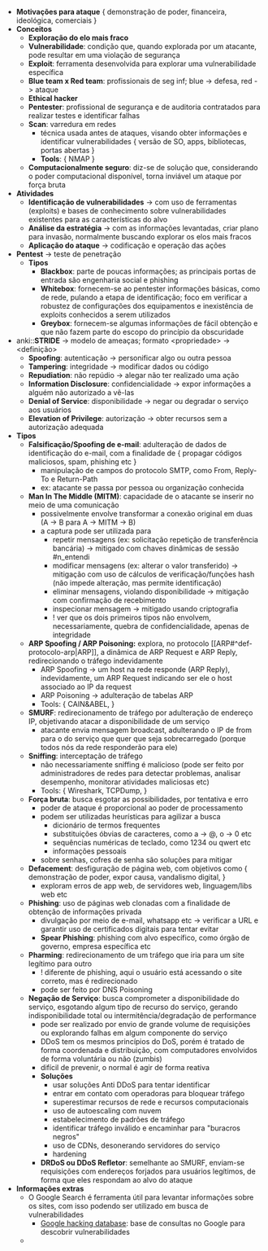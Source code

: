 * **Motivações para ataque** { demonstração de poder, financeira, ideológica, comerciais }
* **Conceitos**
	* **Exploração do elo mais fraco**
	* **Vulnerabilidade**: condição que, quando explorada por um atacante, pode resultar em uma violação de segurança
	* **Exploit**: ferramenta desenvolvida para explorar uma vulnerabilidade específica
	* **Blue team x Red team**: profissionais de seg inf; blue -> defesa, red -> ataque
	* **Ethical hacker**
	* **Pentester**: profissional de segurança e de auditoria contratados para realizar testes e identificar falhas
	* **Scan**: varredura em redes
		* técnica usada antes de ataques, visando obter informações e identificar vulnerabilidades { versão de SO, apps, bibliotecas, portas abertas }
		* **Tools**: { NMAP }
	* **Computacionalmente seguro**: diz-se de solução que, considerando o poder computacional disponível, torna inviável um ataque por força bruta 
* **Atividades**
	* **Identificação de vulnerabilidades** -> com uso de ferramentas (exploits) e bases de conhecimento sobre vulnerabilidades existentes para as características do alvo
	* **Análise da estratégia** -> com as informações levantadas, criar plano para invasão, normalmente buscando explorar os elos mais fracos
	* **Aplicação do ataque** -> codificação e operação das ações
* **Pentest** -> teste de penetração
	* **Tipos**
		* **Blackbox**: parte de poucas informações; as principais portas de entrada são engenharia social e phishing
		* **Whitebox**: fornecem-se ao pentester informações básicas, como de rede, pulando a etapa de identificação; foco em verificar a robustez de configurações dos equipamentos e inexistência de exploits conhecidos a serem utilizados
		* **Greybox**: fornecem-se algumas informações de fácil obtenção e que não fazem parte do escopo do princípio da obscuridade
* anki::**STRIDE** -> modelo de ameaças; formato \<propriedade\> -> \<definição\>
	* **Spoofing**: autenticação -> personificar algo ou outra pessoa
	* **Tampering**: integridade -> modificar dados ou código
	* **Repudiation**: não repúdio -> alegar não ter realizado uma ação
	* **Information Disclosure**: confidencialidade -> expor informações a alguém não autorizado a vê-las
	* **Denial of Service**: disponibilidade -> negar ou degradar o serviço aos usuários
	* **Elevation of Privilege**: autorização -> obter recursos sem a autorização adequada
* **Tipos**
	* **Falsificação/Spoofing de e-mail**: adulteração de dados de identificação do e-mail, com a finalidade de { propagar códigos maliciosos, spam, phishing etc }
		* manipulação de campos do protocolo SMTP, como From, Reply-To e Return-Path
		* ex: atacante se passa por pessoa ou organização conhecida
	* **Man In The Middle (MITM)**: capacidade de o atacante se inserir no meio de uma comunicação
		* possivelmente envolve transformar a conexão original em duas (A -> B para A -> MITM -> B)
		* a captura pode ser utilizada para
			* repetir mensagens (ex: solicitação repetição de transferência bancária) -> mitigado com chaves dinâmicas de sessão #n_entendi 
			* modificar mensagens (ex: alterar o valor transferido) -> mitigação com uso de cálculos de verificação/funções hash (não impede alteração, mas permite identificação)
			* eliminar mensagens, violando disponibilidade -> mitigação com confirmação de recebimento
			* inspecionar mensagem -> mitigado usando criptografia
			* ! ver que os dois primeiros tipos não envolvem, necessariamente, quebra de confidencialidade, apenas de integridade
	* **ARP Spoofing / ARP Poisoning:** explora, no protocolo [[ARP#^def-protocolo-arp|ARP]], a dinâmica de ARP Request e ARP Reply, redirecionando o tráfego indevidamente
		* ARP Spoofing -> um host na rede responde (ARP Reply), indevidamente, um ARP Request indicando ser ele o host associado ao IP da request
		* ARP Poisoning -> adulteração de tabelas ARP
		* Tools: { CAIN&ABEL, }
	* **SMURF**: redirecionamento de tráfego por adulteração de endereço IP, objetivando atacar a disponibilidade de um serviço
		* atacante envia mensagem broadcast, adulterando o IP de from para o do serviço que quer que seja sobrecarregado (porque todos nós da rede responderão para ele)
	* **Sniffing**: interceptação de tráfego
		* não necessariamente sniffing é malicioso (pode ser feito por administradores de redes para detectar problemas, analisar desempenho, monitorar atividades maliciosas etc)
		* Tools: { Wireshark, TCPDump, }
	* **Força bruta**: busca esgotar as possibilidades, por tentativa e erro
		* poder de ataque é proporcional ao poder de processamento
		* podem ser utilizadas heurísticas para agilizar a busca
			* dicionário de termos frequentes
			* substituições óbvias de caracteres, como a -> @, o -> 0 etc
			* sequências numéricas de teclado, como 1234 ou qwert etc
			* informações pessoais
		* sobre senhas, cofres de senha são soluções para mitigar
	* **Defacement**: desfiguração de página web, com objetivos como { demonstração de poder, expor causa, vandalismo digital, }
		* exploram erros de app web, de servidores web, linguagem/libs web etc
	* **Phishing**: uso de páginas web clonadas com a finalidade de obtenção de informações privada
		* divulgação por meio de e-mail, whatsapp etc -> verificar a URL e garantir uso de certificados digitais para tentar evitar
		* **Spear Phishing**: phishing com alvo específico, como órgão de governo, empresa específica etc
	* **Pharming**: redirecionamento de um tráfego que iria para um site legítimo para outro
		* ! diferente de phishing, aqui o usuário está acessando o site correto, mas é redirecionado
		* pode ser feito por DNS Poisoning
	* **Negação de Serviço**: busca comprometer a disponibilidade do serviço, esgotando algum tipo de recurso do serviço, gerando indisponibilidade total ou intermitência/degradação de performance
		* pode ser realizado por envio de grande volume de requisições ou explorando falhas em algum componente do serviço
		* DDoS tem os mesmos princípios do DoS, porém é tratado de forma coordenada e distribuição, com computadores envolvidos de forma voluntária ou não (zumbis)
		* difícil de prevenir, o normal é agir de forma reativa
		* **Soluções**
			* usar soluções Anti DDoS para tentar identificar
			* entrar em contato com operadoras para bloquear tráfego
			* superestimar recursos de rede e recursos computacionais
			* uso de autoescaling com nuvem
			* estabelecimento de padrões de tráfego
			* identificar tráfego inválido e encaminhar para "buracros negros"
			* uso de CDNs, desonerando servidores do serviço
			* hardening
		* **DRDoS ou DDoS Refletor**: semelhante ao SMURF, enviam-se requisições com endereços forjados para usuários legítimos, de forma que eles respondam ao alvo do ataque
* **Informações extras**
	* O Google Search é ferramenta útil para levantar informações sobre os sites, com isso podendo ser utilizado em busca de vulnerabilidades
		* [Google hacking database](https://www.exploit-db.com/google-hacking-database): base de consultas no Google para descobrir vulnerabilidades
	* 